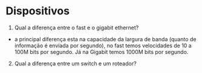 # Dispositivos

1. Qual a diferença entre o fast e o gigabit ethernet?

- a principal diferença esta na capacidade da largura de banda (quanto de informação é enviada por segundo), no fast temos velocidades de 10 a 100M bits por segundo. Já na Gigabit temos 1000M bits por segundo.

2. Qual a diferença entre um switch e um roteador?